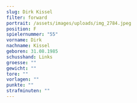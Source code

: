 ```yaml
---
slug: Dirk Kissel
filter: forward
portrait: /assets/images/uploads/img_2784.jpeg
position: F
spielernummer: "55"
vorname: Dirk
nachname: Kissel
geboren: 31.08.1985
schusshand: Links
groesse: ""
gewicht: ""
tore: ""
vorlagen: ""
punkte: ""
strafminuten: ""
---
```

